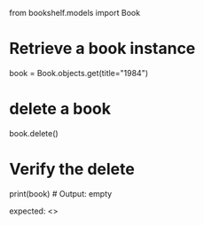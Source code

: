 from bookshelf.models import Book

# Retrieve a book instance
book = Book.objects.get(title="1984")

# delete a book
book.delete()

# Verify the delete
print(book)  # Output: empty

expected:
<>
